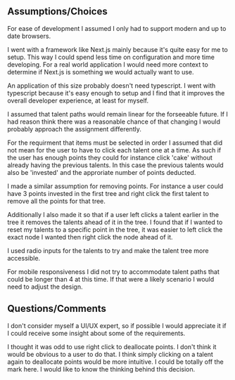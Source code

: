 ## Assumptions/Choices

For ease of development I assumed I only had to support modern and up to date browsers.

I went with a framework like Next.js mainly because it's quite easy for me to setup. This way I could spend less time on configuration and more time developing.
For a real world application I would need more context to determine if Next.js is something we would actually want to use.

An application of this size probably doesn't need typescript. I went with typescript because it's easy enough to setup and I find that it improves
the overall developer experience, at least for myself.

I assumed that talent paths would remain linear for the forseeable future. If I had reason think there was a reasonable chance of that changing I would probably approach
the assignment differently.

For the requirment that items must be selected in order I assumed that did not mean for the user to have to click each talent one at a time.
As such if the user has enough points they could for instance click 'cake' without already having the previous talents. In this case the previous talents
would also be 'invested' and the approriate number of points deducted.

I made a similar assumption for removing points. For instance a user could have 3 points invested in the first tree and right click the first talent to remove
all the points for that tree.

Additionally I also made it so that if a user left clicks a talent earlier in the tree it removes the talents ahead of it in the tree. I found
that if I wanted to reset my talents to a specific point in the tree, it was easier to left click the exact node I wanted then right click the node ahead
of it.

I used radio inputs for the talents to try and make the talent tree more accessible.

For mobile responsiveness I did not try to accommodate talent paths that could be longer than 4 at this time. If that were a likely scenario
I would need to adjust the design.

## Questions/Comments

I don't consider myself a UI/UX expert, so if possible I would appreciate it if I could receive some insight about some of the requirements.

I thought it was odd to use right click to deallocate points. I don't think it would be obvious to a user to do that. I think simply clicking on a talent again
to deallocate points would be more intuitive. I could be totally off the mark here. I would like to know the thinking behind this decision.
